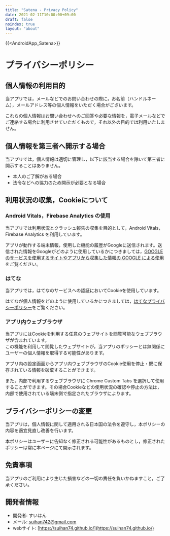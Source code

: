 ```yaml
---
title: "Satena - Privacy Policy"
date: 2021-02-11T10:00:00+09:00
draft: false
noindex: true
layout: "about"
---
```


{{<AndroidApp_Satena>}}

# プライバシーポリシー

## 個人情報の利用目的

当アプリでは，メールなどでのお問い合わせの際に，お名前（ハンドルネーム），メールアドレス等の個人情報をいただく場合がございます。

これらの個人情報はお問い合わせへのご回答や必要な情報を，電子メールなどでご連絡する場合に利用させていただくもので，それ以外の目的では利用いたしません。

## 個人情報を第三者へ開示する場合

当アプリでは，個人情報は適切に管理し，以下に該当する場合を除いて第三者に開示することはありません。

- 本人のご了解がある場合
- 法令などへの協力のため開示が必要となる場合

## 利用状況の収集，Cookieについて

### Android Vitals，Firebase Analytics の使用

当アプリでは利用状況とクラッシュ報告の収集を目的として，Android Vitals，Firebase Analytics を利用しています。

アプリが動作する端末情報，使用した機能の履歴がGoogleに送信されます。送信された情報をGoogleがどのように使用しているかにつきましては，[GOOGLE のサービスを使用するサイトやアプリから収集した情報の GOOGLE による使用](https://policies.google.com/technologies/partner-sites?hl=ja)をご覧ください。

### はてな

当アプリでは，はてなのサービスへの認証においてCookieを使用しています。

はてなが個人情報をどのように使用しているかにつきましては，[はてなプライバシーポリシー](https://policies.hatena.ne.jp/privacypolicy-ja)をご覧ください。

### アプリ内ウェブブラウザ

当アプリにはCookieを利用する任意のウェブサイトを閲覧可能なウェブブラウザが含まれています。  
この機能を利用して閲覧したウェブサイトが，当アプリのポリシーとは無関係にユーザーの個人情報を取得する可能性があります。

アプリ内の設定画面からアプリ内ウェブブラウザのCookie使用を停止・既に保存されている情報を破棄することができます。

また，内部で利用するウェブブラウザに Chrome Custom Tabs を選択して使用することができます。その場合Cookieなどの使用状況の確認や停止の方法は，内部で使用されている端末側で指定されたブラウザによります。

## プライバシーポリシーの変更

当アプリは，個人情報に関して適用される日本国の法令を遵守し，本ポリシーの内容を適宜見直し改善を行います。

本ポリシーはユーザーに告知なく修正される可能性があるものとし，修正されたポリシーは常に本ページにて開示されます。

## 免責事項

当アプリのご利用により生じた損害などの一切の責任を負いかねますこと，ご了承ください。

## 開発者情報

- 開発者: すいはん
- メール: suihan742@gmail.com
- webサイト: [https://suihan74.github.io/](https://suihan74.github.io/)
